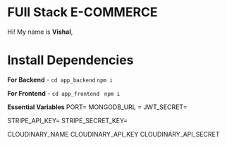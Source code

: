# FUll Stack E-COMMERCE

Hi! My name is **Vishal**,


# Install Dependencies

**For Backend** - `cd app_backend` `npm i`

**For Frontend** - `cd app_frontend` ` npm i`


**Essential Variables**
PORT=
MONGODB_URL =
JWT_SECRET=

STRIPE_API_KEY=
STRIPE_SECRET_KEY=

CLOUDINARY_NAME
CLOUDINARY_API_KEY
CLOUDINARY_API_SECRET
